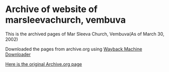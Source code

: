 # Archive of website of marsleevachurch, vembuva
This is the archived pages of Mar Sleeva Church, Vembuva(As of March 30, 2002)

Downloaded the pages from archive.org using [Wayback Machine Downloader](https://github.com/hartator/wayback-machine-downloader)

[Here is the original Archive.org page](https://web.archive.org/web/20020330114216/http://marsleevachurch.com:80/)
